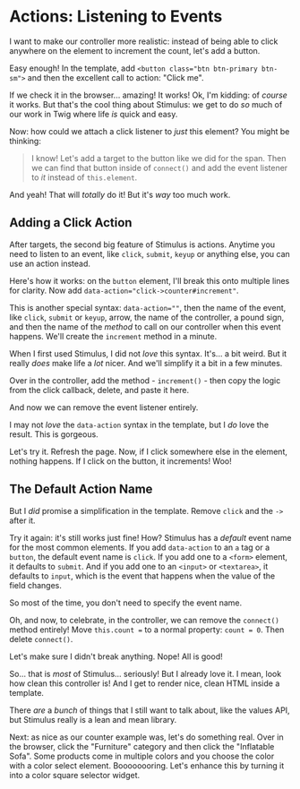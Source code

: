 # Actions: Listening to Events

I want to make our controller more realistic: instead of being able to click
anywhere on the element to increment the count, let's add a button.

Easy enough! In the template, add `<button class="btn btn-primary btn-sm">` and
then the excellent call to action: "Click me".

If we check it in the browser... amazing! It works! Ok, I'm kidding: of *course*
it works. But that's the cool thing about Stimulus: we get to do *so* much of our
work in Twig where life *is* quick and easy.

Now: how could we attach a click listener to *just* this element? You might be
thinking:

> I know! Let's add a target to the button like we did for the span. Then we can
> find that button inside of `connect()` and add the event listener to *it* instead
> of `this.element`.

And yeah! That will *totally* do it! But it's *way* too much work.

## Adding a Click Action

After targets, the second big feature of Stimulus is actions. Anytime you need
to listen to an event, like `click`, `submit`, `keyup` or anything else, you can use
an action instead.

Here's how it works: on the `button` element, I'll break this onto multiple lines
for clarity. Now add `data-action="click->counter#increment"`.

This is another special syntax: `data-action=""`, then the name of the event, like
`click`, `submit` or `keyup`, arrow, the name of the controller, a pound sign,
and then the name of the *method* to call on our controller when this event happens.
We'll create the `increment` method in a minute.

When I first used Stimulus, I did not *love* this syntax. It's... a bit weird.
But it really *does* make life a *lot* nicer. And we'll simplify it a bit in a few
minutes.

Over in the controller, add the method - `increment()` - then copy the logic from
the click callback, delete, and paste it here.

And now we can remove the event listener entirely.

I may not *love* the `data-action` syntax in the template, but I *do* love the
result. This is gorgeous.

Let's try it. Refresh the page. Now, if I click somewhere else in the element,
nothing happens. If I click on the button, it increments! Woo!

## The Default Action Name

But I *did* promise a simplification in the template. Remove `click` and the
`->` after it.

Try it again: it's still works just fine! How? Stimulus has a *default* event name
for the most common elements. If you add `data-action` to an `a` tag or a
`button`, the default event name is `click`. If you add one to a `<form>` element,
it defaults to `submit`. And if you add one to an `<input>` or `<textarea>`, it
defaults to `input`, which is the event that happens when the value of the field
changes.

So most of the time, you don't need to specify the event name.

Oh, and now, to celebrate, in the controller, we can remove the `connect()` method
entirely! Move `this.count =` to a normal property: `count = 0`. Then delete
`connect()`.

Let's make sure I didn't break anything. Nope! All is good!

So... that is *most* of Stimulus... seriously! But I already love it. I mean, look
how clean this controller is! And I get to render nice, clean HTML inside a
template.

There *are* a *bunch* of things that I still want to talk about, like the values
API, but Stimulus really is a lean and mean library.

Next: as nice as our counter example was, let's do something real. Over in the
browser, click the "Furniture" category and then click the "Inflatable Sofa".
Some products come in multiple colors and you choose the color with a color select
element. Boooooooring. Let's enhance this by turning it into a color square selector
widget.
